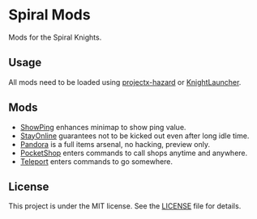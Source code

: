 # Spiral Mods

Mods for the Spiral Knights.

## Usage

All mods need to be loaded using [projectx-hazard](https://github.com/spiralstudio/projectx-hazard) or [KnightLauncher](https://github.com/lucasluqui/KnightLauncher).

## Mods

- [ShowPing](showping) enhances minimap to show ping value.
- [StayOnline](stayonline) guarantees not to be kicked out even after long idle time.
- [Pandora](pandora) is a full items arsenal, no hacking, preview only.
- [PocketShop](pocketshop) enters commands to call shops anytime and anywhere.
- [Teleport](teleport) enters commands to go somewhere.

## License

This project is under the MIT license. See the [LICENSE](LICENSE) file for details.